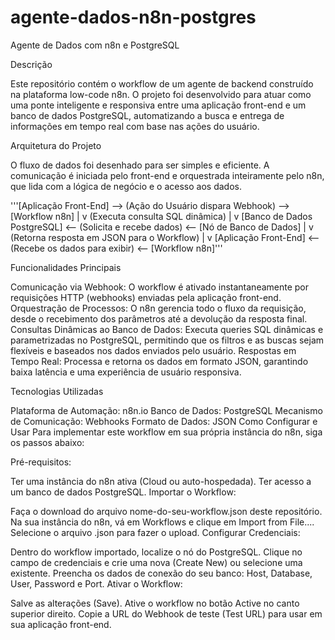 # agente-dados-n8n-postgres

Agente de Dados com n8n e PostgreSQL

Descrição

Este repositório contém o workflow de um agente de backend construído na plataforma low-code n8n. O projeto foi desenvolvido para atuar como uma ponte inteligente e responsiva entre uma aplicação front-end e um banco de dados PostgreSQL, automatizando a busca e entrega de informações em tempo real com base nas ações do usuário.

Arquitetura do Projeto

O fluxo de dados foi desenhado para ser simples e eficiente. A comunicação é iniciada pelo front-end e orquestrada inteiramente pelo n8n, que lida com a lógica de negócio e o acesso aos dados.

'''[Aplicação Front-End]  -->  (Ação do Usuário dispara Webhook)  -->  [Workflow n8n]
|
v
(Executa consulta SQL dinâmica)
|
v
[Banco de Dados PostgreSQL] &lt;-- (Solicita e recebe dados)  &lt;--  [Nó de Banco de Dados]
|
v
(Retorna resposta em JSON para o Workflow)
|
v
[Aplicação Front-End]  &lt;-- (Recebe os dados para exibir)  &lt;--  [Workflow n8n]'''

Funcionalidades Principais

Comunicação via Webhook: O workflow é ativado instantaneamente por requisições HTTP (webhooks) enviadas pela aplicação front-end.
Orquestração de Processos: O n8n gerencia todo o fluxo da requisição, desde o recebimento dos parâmetros até a devolução da resposta final.
Consultas Dinâmicas ao Banco de Dados: Executa queries SQL dinâmicas e parametrizadas no PostgreSQL, permitindo que os filtros e as buscas sejam flexíveis e baseados nos dados enviados pelo usuário.
Respostas em Tempo Real: Processa e retorna os dados em formato JSON, garantindo baixa latência e uma experiência de usuário responsiva.

Tecnologias Utilizadas

Plataforma de Automação: n8n.io
Banco de Dados: PostgreSQL
Mecanismo de Comunicação: Webhooks
Formato de Dados: JSON
Como Configurar e Usar
Para implementar este workflow em sua própria instância do n8n, siga os passos abaixo:

Pré-requisitos:

Ter uma instância do n8n ativa (Cloud ou auto-hospedada).
Ter acesso a um banco de dados PostgreSQL.
Importar o Workflow:

Faça o download do arquivo nome-do-seu-workflow.json deste repositório.
Na sua instância do n8n, vá em Workflows e clique em Import from File....
Selecione o arquivo .json para fazer o upload.
Configurar Credenciais:

Dentro do workflow importado, localize o nó do PostgreSQL.
Clique no campo de credenciais e crie uma nova (Create New) ou selecione uma existente.
Preencha os dados de conexão do seu banco: Host, Database, User, Password e Port.
Ativar o Workflow:

Salve as alterações (Save).
Ative o workflow no botão Active no canto superior direito.
Copie a URL do Webhook de teste (Test URL) para usar em sua aplicação front-end.
